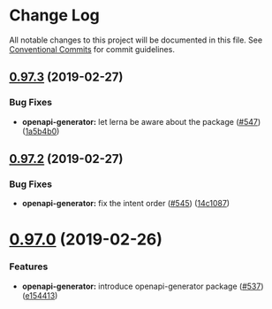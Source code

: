 # Change Log

All notable changes to this project will be documented in this file.
See [Conventional Commits](https://conventionalcommits.org) for commit guidelines.

## [0.97.3](https://github.com/Bearer/bearer/compare/v0.97.2...v0.97.3) (2019-02-27)


### Bug Fixes

* **openapi-generator:** let lerna be aware about the package ([#547](https://github.com/Bearer/bearer/issues/547)) ([1a5b4b0](https://github.com/Bearer/bearer/commit/1a5b4b0))





## [0.97.2](https://github.com/Bearer/bearer/compare/v0.97.1...v0.97.2) (2019-02-27)


### Bug Fixes

* **openapi-generator:** fix the intent order ([#545](https://github.com/Bearer/bearer/issues/545)) ([14c1087](https://github.com/Bearer/bearer/commit/14c1087))





# [0.97.0](https://github.com/Bearer/bearer/compare/v0.96.1...v0.97.0) (2019-02-26)


### Features

* **openapi-generator:** introduce openapi-generator package ([#537](https://github.com/Bearer/bearer/issues/537)) ([e154413](https://github.com/Bearer/bearer/commit/e154413))
